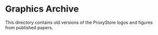 # Graphics Archive

This directory contains old versions of the ProxyStore logos and figures from published papers.
